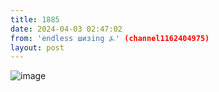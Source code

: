 ```yaml
---
title: 1885
date: 2024-04-03 02:47:02
from: 'endless шизing ⍼' (channel1162404975)
layout: post
---
```


![image](photos/photo_298@03-04-2024_02-47-02.jpg)


